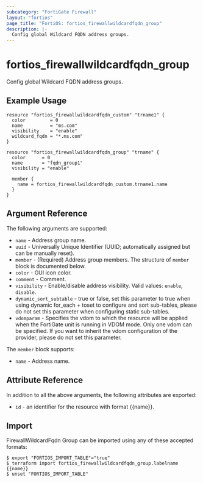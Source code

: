 ```yaml
---
subcategory: "FortiGate Firewall"
layout: "fortios"
page_title: "FortiOS: fortios_firewallwildcardfqdn_group"
description: |-
  Config global Wildcard FQDN address groups.
---
```


# fortios_firewallwildcardfqdn_group
Config global Wildcard FQDN address groups.

## Example Usage

```hcl
resource "fortios_firewallwildcardfqdn_custom" "trname1" {
  color         = 0
  name          = "ms.com"
  visibility    = "enable"
  wildcard_fqdn = "*.ms.com"
}

resource "fortios_firewallwildcardfqdn_group" "trname" {
  color      = 0
  name       = "fqdn_group1"
  visibility = "enable"

  member {
    name = fortios_firewallwildcardfqdn_custom.trname1.name
  }
}
```

## Argument Reference

The following arguments are supported:

* `name` - Address group name.
* `uuid` - Universally Unique Identifier (UUID; automatically assigned but can be manually reset).
* `member` - (Required) Address group members. The structure of `member` block is documented below.
* `color` - GUI icon color.
* `comment` - Comment.
* `visibility` - Enable/disable address visibility. Valid values: `enable`, `disable`.
* `dynamic_sort_subtable` - true or false, set this parameter to true when using dynamic for_each + toset to configure and sort sub-tables, please do not set this parameter when configuring static sub-tables.
* `vdomparam` - Specifies the vdom to which the resource will be applied when the FortiGate unit is running in VDOM mode. Only one vdom can be specified. If you want to inherit the vdom configuration of the provider, please do not set this parameter.

The `member` block supports:

* `name` - Address name.


## Attribute Reference

In addition to all the above arguments, the following attributes are exported:
* `id` - an identifier for the resource with format {{name}}.

## Import

FirewallWildcardFqdn Group can be imported using any of these accepted formats:
```
$ export "FORTIOS_IMPORT_TABLE"="true"
$ terraform import fortios_firewallwildcardfqdn_group.labelname {{name}}
$ unset "FORTIOS_IMPORT_TABLE"
```
